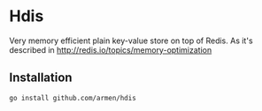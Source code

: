 # Hdis

Very memory efficient plain key-value store on top of Redis.
As it's described in http://redis.io/topics/memory-optimization

## Installation

    go install github.com/armen/hdis
